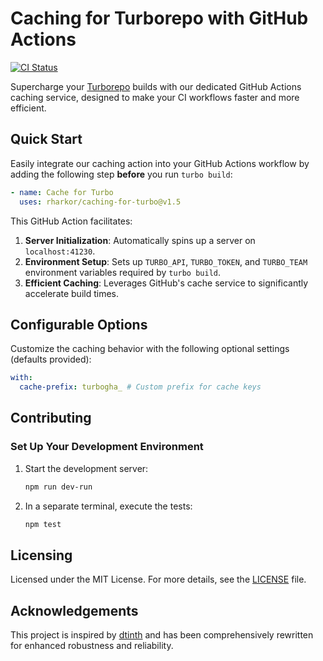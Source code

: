 # Caching for Turborepo with GitHub Actions

[![CI Status](https://github.com/rharkor/caching-for-turbo/workflows/ci/badge.svg)](https://github.com/rharkor/caching-for-turbo/actions)

Supercharge your [Turborepo](https://turbo.build/repo/) builds with our
dedicated GitHub Actions caching service, designed to make your CI workflows
faster and more efficient.

## Quick Start

Easily integrate our caching action into your GitHub Actions workflow by adding
the following step **before** you run `turbo build`:

```yaml
- name: Cache for Turbo
  uses: rharkor/caching-for-turbo@v1.5
```

This GitHub Action facilitates:

1. **Server Initialization**: Automatically spins up a server on
   `localhost:41230`.
2. **Environment Setup**: Sets up `TURBO_API`, `TURBO_TOKEN`, and `TURBO_TEAM`
   environment variables required by `turbo build`.
3. **Efficient Caching**: Leverages GitHub's cache service to significantly
   accelerate build times.

## Configurable Options

Customize the caching behavior with the following optional settings (defaults
provided):

```yaml
with:
  cache-prefix: turbogha_ # Custom prefix for cache keys
```

## Contributing

### Set Up Your Development Environment

1. Start the development server:

   ```bash
   npm run dev-run
   ```

2. In a separate terminal, execute the tests:

   ```bash
   npm test
   ```

## Licensing

Licensed under the MIT License. For more details, see the [LICENSE](LICENSE)
file.

## Acknowledgements

This project is inspired by
[dtinth](https://github.com/dtinth/setup-github-actions-caching-for-turbo) and
has been comprehensively rewritten for enhanced robustness and reliability.
